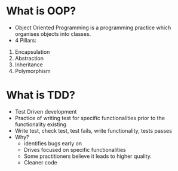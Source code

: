 # What is OOP?
* Object Oriented Programming is a programming practice which organises objects into classes.
* 4 Pillars:
1. Encapsulation
2. Abstraction
3. Inheritance
4. Polymorphism

# What is TDD?
* Test Driven development
* Practice of writing test for specific functionalities prior to the functionality existing
* Write test, check test, test fails, write functionality, tests passes
* Why?
  * identifies bugs early on
  * Drives focused on specific functionalities
  * Some practitioners believe it leads to higher quality.
  * Cleaner code

